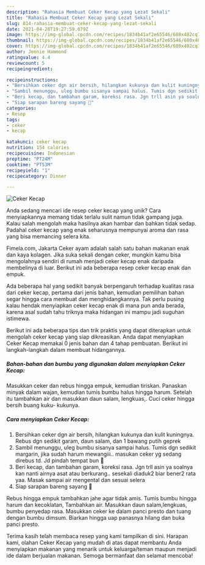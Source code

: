 ```yaml
---
description: "Rahasia Membuat Ceker Kecap yang Lezat Sekali"
title: "Rahasia Membuat Ceker Kecap yang Lezat Sekali"
slug: 814-rahasia-membuat-ceker-kecap-yang-lezat-sekali
date: 2021-04-28T19:27:59.079Z
image: https://img-global.cpcdn.com/recipes/1834b41af2e65546/680x482cq70/ceker-kecap-foto-resep-utama.jpg
thumbnail: https://img-global.cpcdn.com/recipes/1834b41af2e65546/680x482cq70/ceker-kecap-foto-resep-utama.jpg
cover: https://img-global.cpcdn.com/recipes/1834b41af2e65546/680x482cq70/ceker-kecap-foto-resep-utama.jpg
author: Jennie Hammond
ratingvalue: 4.4
reviewcount: 5
recipeingredient:

recipeinstructions:
- "Bersihkan ceker dgn air bersih, hilangkan kukunya dan kulit kuningnya. Rebus dgn sedikit garam, daun salam, dan 1 bawang putih geprek"
- "Sambil menunggu, uleg bumbu sisanya sampai halus. Tumis dgn sedikit margarin, jika sudah harum mewangiii.. masukan ceker yg sedang direbus td. Jd pindah tempat bun 🤭"
- "Beri kecap, dan tambahan garam, koreksi rasa. Jgn trll asin ya soalnya kan nanti airnya asat atau berkurang.. sesekali diaduk2 biar bener2 rata yaa. Masak sampai air mengental dan sesuai selera"
- "Siap sarapan bareng sayang 🥰"
categories:
- Resep
tags:
- ceker
- kecap

katakunci: ceker kecap 
nutrition: 154 calories
recipecuisine: Indonesian
preptime: "PT24M"
cooktime: "PT53M"
recipeyield: "1"
recipecategory: Dinner

---
```



![Ceker Kecap](https://img-global.cpcdn.com/recipes/1834b41af2e65546/680x482cq70/ceker-kecap-foto-resep-utama.jpg)

Anda sedang mencari ide resep ceker kecap yang unik? Cara menyiapkannya memang tidak terlalu sulit namun tidak gampang juga. Kalau salah mengolah maka hasilnya akan hambar dan bahkan tidak sedap. Padahal ceker kecap yang enak seharusnya mempunyai aroma dan rasa yang bisa memancing selera kita.

Fimela.com, Jakarta Ceker ayam adalah salah satu bahan makanan enak dan kaya kolagen. Jika suka sekali dengan ceker, mungkin kamu bisa mengolahnya sendiri di rumah menjadi ceker kecap enak daripada membelinya di luar. Berikut ini ada beberapa resep ceker kecap enak dan empuk.

Ada beberapa hal yang sedikit banyak berpengaruh terhadap kualitas rasa dari ceker kecap, pertama dari jenis bahan, kemudian pemilihan bahan segar hingga cara membuat dan menghidangkannya. Tak perlu pusing kalau hendak menyiapkan ceker kecap enak di mana pun anda berada, karena asal sudah tahu triknya maka hidangan ini mampu jadi suguhan istimewa.


Berikut ini ada beberapa tips dan trik praktis yang dapat diterapkan untuk mengolah ceker kecap yang siap dikreasikan. Anda dapat menyiapkan Ceker Kecap memakai 0 jenis bahan dan 4 tahap pembuatan. Berikut ini langkah-langkah dalam membuat hidangannya.

<!--inarticleads1-->

##### Bahan-bahan dan bumbu yang digunakan dalam menyiapkan Ceker Kecap:



Masukkan ceker dan rebus hingga empuk, kemudian tiriskan. Panaskan minyak dalam wajan, kemudian tumis bumbu halus hingga harum. Setelah itu tambahkan air dan masukkan daun salam, lengkuas,. Cuci ceker hingga bersih buang kuku- kukunya. 

<!--inarticleads2-->

##### Cara menyiapkan Ceker Kecap:

1. Bersihkan ceker dgn air bersih, hilangkan kukunya dan kulit kuningnya. Rebus dgn sedikit garam, daun salam, dan 1 bawang putih geprek
1. Sambil menunggu, uleg bumbu sisanya sampai halus. Tumis dgn sedikit margarin, jika sudah harum mewangiii.. masukan ceker yg sedang direbus td. Jd pindah tempat bun 🤭
1. Beri kecap, dan tambahan garam, koreksi rasa. Jgn trll asin ya soalnya kan nanti airnya asat atau berkurang.. sesekali diaduk2 biar bener2 rata yaa. Masak sampai air mengental dan sesuai selera
1. Siap sarapan bareng sayang 🥰


Rebus hingga empuk tambahkan jahe agar tidak amis. Tumis bumbu hingga harum dan kecoklatan, Tambahkan air. Masukkan daun salam,lengkuas, bumbu penyedap rasa. Masukkan ceker ke dalam panci presto dan tuang dengan bumbu dimsum. Biarkan hingga uap panasnya hilang dan buka panci presto. 

Terima kasih telah membaca resep yang kami tampilkan di sini. Harapan kami, olahan Ceker Kecap yang mudah di atas dapat membantu Anda menyiapkan makanan yang menarik untuk keluarga/teman maupun menjadi ide dalam berjualan makanan. Semoga bermanfaat dan selamat mencoba!
